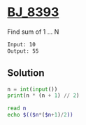 # [BJ_8393](https://acmicpc.net/problem/8393)

Find sum of 1 ... N

```txt
Input: 10
Output: 55
```

## Solution

```py
n = int(input())
print(n * (n + 1) // 2)
```

```sh
read n
echo $(($n*($n+1)/2))
```
